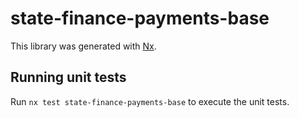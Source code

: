 # state-finance-payments-base

This library was generated with [Nx](https://nx.dev).

## Running unit tests

Run `nx test state-finance-payments-base` to execute the unit tests.
